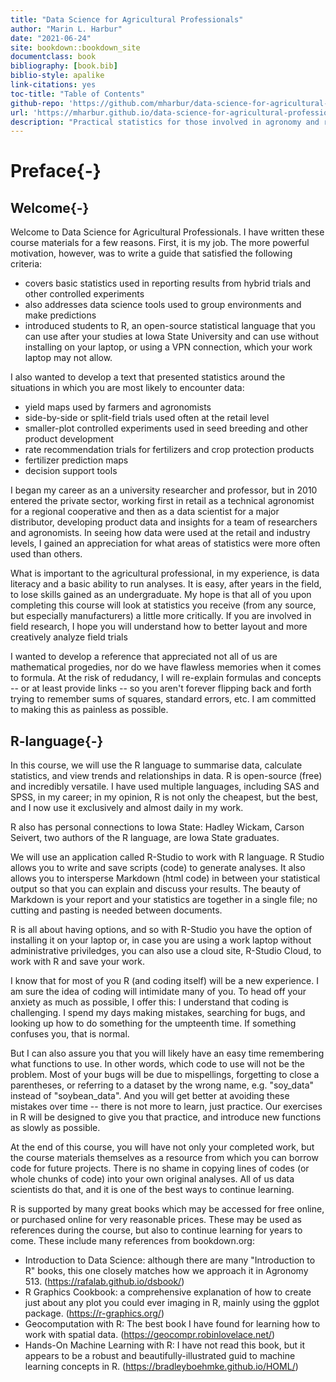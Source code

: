 ```yaml
--- 
title: "Data Science for Agricultural Professionals"
author: "Marin L. Harbur"
date: "2021-06-24"
site: bookdown::bookdown_site
documentclass: book
bibliography: [book.bib]
biblio-style: apalike
link-citations: yes
toc-title: "Table of Contents"
github-repo: 'https://github.com/mharbur/data-science-for-agricultural-professionals'
url: 'https://mharbur.github.io/data-science-for-agricultural-professionals/'
description: "Practical statistics for those involved in agronomy and related agricultural sciences."
---
```


# Preface{-}
## Welcome{-}
Welcome to Data Science for Agricultural Professionals.  I have written these course materials for a few reasons.  First, it is my job.  The more powerful motivation, however, was to write a guide that satisfied the following criteria:
- covers basic statistics used in reporting results from hybrid trials and other controlled experiments
- also addresses data science tools used to group environments and make predictions
- introduced students to R, an open-source statistical language that you can use after your studies at Iowa State University and can use without installing on your laptop, or using a VPN connection, which your work laptop may not allow.

I also wanted to develop a text that presented statistics around the situations in which you are most likely to encounter data: 
- yield maps used by farmers and agronomists
- side-by-side or split-field trials used often at the retail level
- smaller-plot controlled experiments used in seed breeding and other product development
- rate recommendation trials for fertilizers and crop protection products
- fertilizer prediction maps
- decision support tools

I began my career as an a university researcher and professor, but in 2010 entered the private sector, working first in retail as a technical agronomist for a regional cooperative and then as a data scientist for a major distributor, developing product data and insights for a team of researchers and agronomists.  In seeing how data were used at the retail and industry levels, I gained an appreciation for what areas of statistics were more often used than others.

What is important to the agricultural professional, in my experience, is data literacy and a basic ability to run analyses.  It is easy, after years in the field, to lose skills gained as an undergraduate.  My hope is that all of you upon completing this course will look at statistics you receive (from any source, but especially manufacturers) a little more critically. If you are involved in field research, I hope you will understand how to better layout and more creatively analyze field trials 

I wanted to develop a reference that appreciated not all of us are mathematical progedies, nor do we have flawless memories when it comes to formula.  At the risk of redudancy, I will re-explain formulas and concepts -- or at least provide links -- so you aren't forever flipping back and forth trying to remember sums of squares, standard  errors, etc.  I am committed to making this as painless as possible.

## R-language{-}
In this course, we will use the R language to summarise data, calculate statistics, and view trends and relationships in data.  R is open-source (free) and incredibly versatile.  I have used multiple languages, including SAS and SPSS, in my career; in my opinion, R is not only the cheapest, but the best, and I now use it exclusively and almost daily in my work.  

R also has personal connections to Iowa State: Hadley Wickam, Carson Seivert, two authors of the R language, are Iowa State graduates.

We will use an application called R-Studio to work with R language.  R Studio allows you to write and save scripts (code) to generate analyses.  It also allows you to intersperse Markdown (html code) in between your statistical output so that you can explain and discuss your results.  The beauty of Markdown is your report and your  statistics are together in a single file; no cutting and pasting is needed between documents.

R is all about having options, and so with R-Studio you have the option of installing it on your laptop or, in case you are using a work laptop without administrative priviledges, you can also use a cloud site, R-Studio Cloud, to work with R and save your work.

I know that for most of you R (and coding itself) will be a new experience.  I am sure the idea of coding will intimidate many of you.  To head off your anxiety as much as possible, I offer this: I understand that coding is challenging.  I spend my days making mistakes, searching for bugs, and looking up how to do something for the umpteenth time.  If something confuses you, that is normal.

But I can also assure you that you will likely have an easy time remembering what functions to use.  In other words, which code to use will not be the problem.  Most of your bugs will be due to mispellings, forgetting to close a parentheses, or referring to a dataset by the wrong name, e.g. "soy_data" instead of "soybean_data".  And you will get better at avoiding these mistakes over time -- there is not more to learn, just practice.  Our exercises in R will be designed to give you that practice, and introduce new functions as slowly as possible.

At the end of this course, you will have not only your completed work, but the course materials themselves as a resource from which you can borrow code for future projects.  There is no shame in copying lines of codes (or whole chunks of code) into your own original analyses.  All of us data scientists do that, and it is one of the best ways to continue learning. 

R is supported by many great books which may be accessed for free online, or purchased online for very reasonable prices. These may be used as references during the course, but also to continue learning for years to come. These include many references from bookdown.org:

* Introduction to Data Science: although there are many "Introduction to R" books, this one closely matches how we approach it in Agronomy 513. (https://rafalab.github.io/dsbook/)
* R Graphics Cookbook: a comprehensive explanation of how to create just about any plot you could ever imaging in R, mainly  using the ggplot package. (https://r-graphics.org/)
* Geocomputation with R: The best book I have found for learning how to work with spatial data.  (https://geocompr.robinlovelace.net/)
* Hands-On Machine Learning with R: I have not read this book, but it appears to be a robust and beautifully-illustrated guid to machine learning concepts in R.  (https://bradleyboehmke.github.io/HOML/)

